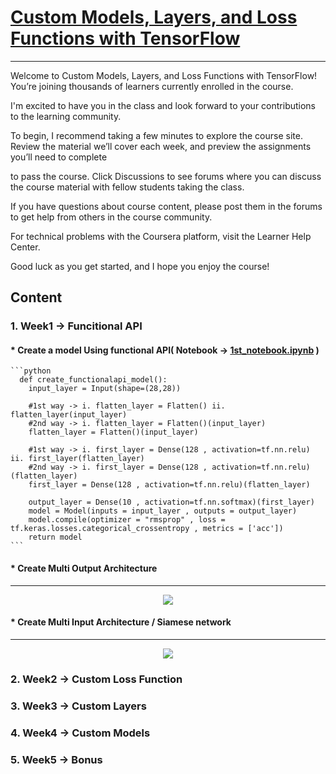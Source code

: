 # [Custom Models, Layers, and Loss Functions with TensorFlow](https://www.coursera.org/learn/custom-models-layers-loss-functions-with-tensorflow/home/welcome)

---

Welcome to Custom Models, Layers, and Loss Functions with TensorFlow! You’re joining thousands of learners currently enrolled in the course.

I'm excited to have you in the class and look forward to your contributions to the learning community.

To begin, I recommend taking a few minutes to explore the course site. Review the material we’ll cover each week, and preview the assignments you’ll need to complete

to pass the course. Click Discussions to see forums where you can discuss the course material with fellow students taking the class.

If you have questions about course content, please post them in the forums to get help from others in the course community.

For technical problems with the Coursera platform, visit the Learner Help Center.

Good luck as you get started, and I hope you enjoy the course!

## Content

### 1. Week1 -> Funcitional API 
  #### * Create a model Using functional API( Notebook ->  [1st_notebook.ipynb](https://github.com/ANKITPODDER2000/Tensorflow-Advance/blob/main/Custom_Models_Layers_and_Loss_Functions_with_TensorFlow/Week1/1st_notebook.ipynb) )
    ```python
      def create_functionalapi_model():
        input_layer = Input(shape=(28,28))

        #1st way -> i. flatten_layer = Flatten() ii. flatten_layer(input_layer)
        #2nd way -> i. flatten_layer = Flatten()(input_layer)
        flatten_layer = Flatten()(input_layer)

        #1st way -> i. first_layer = Dense(128 , activation=tf.nn.relu) ii. first_layer(flatten_layer)
        #2nd way -> i. first_layer = Dense(128 , activation=tf.nn.relu)(flatten_layer)
        first_layer = Dense(128 , activation=tf.nn.relu)(flatten_layer)

        output_layer = Dense(10 , activation=tf.nn.softmax)(first_layer)
        model = Model(inputs = input_layer , outputs = output_layer)
        model.compile(optimizer = "rmsprop" , loss = tf.keras.losses.categorical_crossentropy , metrics = ['acc'])
        return model
    ```
    
  #### * Create Multi Output Architecture
  ---
  <p align="center">
  <img src="https://user-images.githubusercontent.com/50513363/99687028-33650f00-2aaa-11eb-98ef-0b25b0421412.png" margin="0 auto" display="block"/>
  </p>

  #### * Create Multi Input Architecture / Siamese network
  ---
  <p align="center">
  <img src="https://user-images.githubusercontent.com/50513363/99687391-9eaee100-2aaa-11eb-96b6-f1ac555a7d5d.png" margin="0 auto" display="block"/>
  </p>
  
### 2. Week2 -> Custom Loss Function

### 3. Week3 -> Custom Layers

### 4. Week4 -> Custom Models

### 5. Week5 -> Bonus
